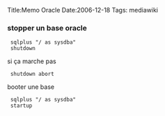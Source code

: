 Title:Memo Oracle
Date:2006-12-18
Tags:  mediawiki

### stopper un base oracle

` sqlplus "/ as sysdba"`\
` shutdown`

si ça marche pas

` shutdown abort`

booter une base

` sqlplus "/ as sysdba"`\
` startup`


